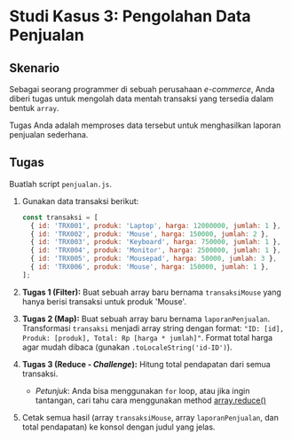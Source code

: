 # Studi Kasus 3: Pengolahan Data Penjualan

## Skenario

Sebagai seorang programmer di sebuah perusahaan *e-commerce*, Anda diberi tugas untuk mengolah data mentah transaksi yang tersedia dalam bentuk `array`. 

Tugas Anda adalah memproses data tersebut untuk menghasilkan laporan penjualan sederhana.

## **Tugas**

Buatlah script `penjualan.js`.

1.  Gunakan data transaksi berikut:
    ```javascript
    const transaksi = [
      { id: 'TRX001', produk: 'Laptop', harga: 12000000, jumlah: 1 },
      { id: 'TRX002', produk: 'Mouse', harga: 150000, jumlah: 2 },
      { id: 'TRX003', produk: 'Keyboard', harga: 750000, jumlah: 1 },
      { id: 'TRX004', produk: 'Monitor', harga: 2500000, jumlah: 1 },
      { id: 'TRX005', produk: 'Mousepad', harga: 50000, jumlah: 3 },
      { id: 'TRX006', produk: 'Mouse', harga: 150000, jumlah: 1 },
    ];
    ```
2.  **Tugas 1 (Filter):** Buat sebuah array baru bernama `transaksiMouse` yang hanya berisi transaksi untuk produk 'Mouse'.

3.  **Tugas 2 (Map):** Buat sebuah array baru bernama `laporanPenjualan`. Transformasi `transaksi` menjadi array string dengan format: `"ID: [id], Produk: [produk], Total: Rp [harga * jumlah]"`. Format total harga agar mudah dibaca (gunakan `.toLocaleString('id-ID')`).

4.  **Tugas 3 (Reduce - *Challenge*):** Hitung total pendapatan dari semua transaksi.
      * *Petunjuk*: Anda bisa menggunakan `for` loop, atau jika ingin tantangan, cari tahu cara menggunakan method [array.reduce()](https://sko.dev/referensi/javascript/array-reduce-es6/)

5.  Cetak semua hasil (array `transaksiMouse`, array `laporanPenjualan`, dan total pendapatan) ke konsol dengan judul yang jelas.